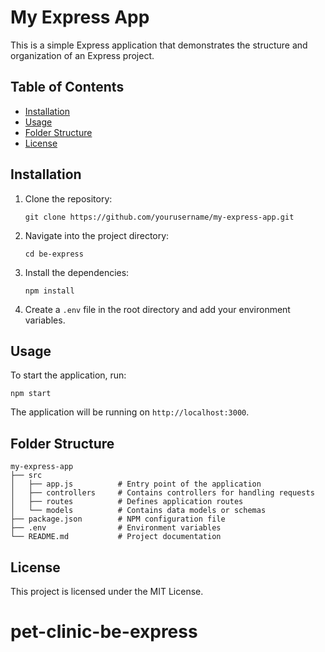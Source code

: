 # My Express App

This is a simple Express application that demonstrates the structure and organization of an Express project.

## Table of Contents

- [Installation](#installation)
- [Usage](#usage)
- [Folder Structure](#folder-structure)
- [License](#license)

## Installation

1. Clone the repository:

   ```
   git clone https://github.com/yourusername/my-express-app.git
   ```

2. Navigate into the project directory:

   ```
   cd be-express
   ```

3. Install the dependencies:

   ```
   npm install
   ```

4. Create a `.env` file in the root directory and add your environment variables.

## Usage

To start the application, run:

```
npm start
```

The application will be running on `http://localhost:3000`.

## Folder Structure

```
my-express-app
├── src
│   ├── app.js          # Entry point of the application
│   ├── controllers     # Contains controllers for handling requests
│   ├── routes          # Defines application routes
│   └── models          # Contains data models or schemas
├── package.json        # NPM configuration file
├── .env                # Environment variables
└── README.md           # Project documentation
```

## License

This project is licensed under the MIT License.
# pet-clinic-be-express
